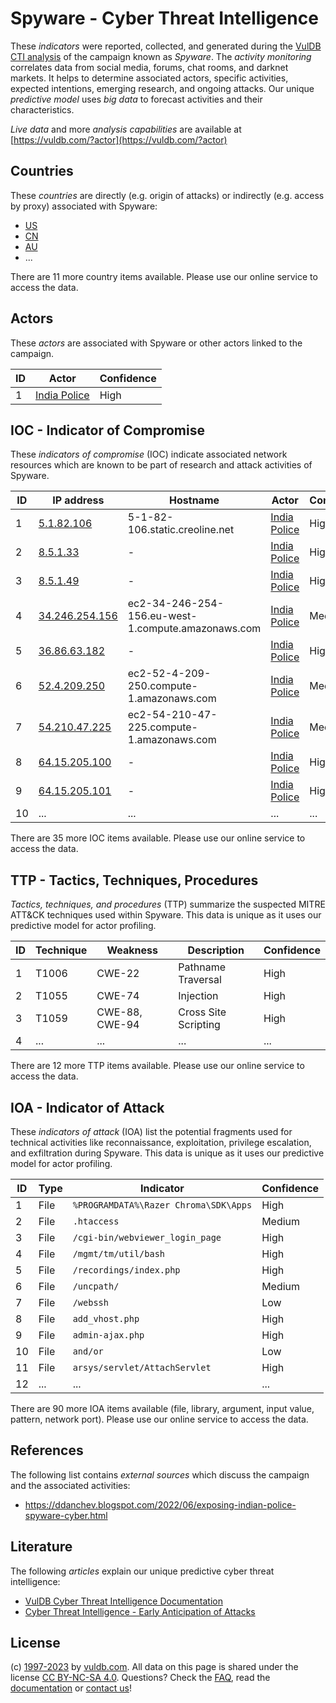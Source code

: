 # Spyware - Cyber Threat Intelligence

These _indicators_ were reported, collected, and generated during the [VulDB CTI analysis](https://vuldb.com/?kb.cti) of the campaign known as _Spyware_. The _activity monitoring_ correlates data from social media, forums, chat rooms, and darknet markets. It helps to determine associated actors, specific activities, expected intentions, emerging research, and ongoing attacks. Our unique _predictive model_ uses _big data_ to forecast activities and their characteristics.

_Live data_ and more _analysis capabilities_ are available at [https://vuldb.com/?actor](https://vuldb.com/?actor)

## Countries

These _countries_ are directly (e.g. origin of attacks) or indirectly (e.g. access by proxy) associated with Spyware:

* [US](https://vuldb.com/?country.us)
* [CN](https://vuldb.com/?country.cn)
* [AU](https://vuldb.com/?country.au)
* ...

There are 11 more country items available. Please use our online service to access the data.

## Actors

These _actors_ are associated with Spyware or other actors linked to the campaign.

ID | Actor | Confidence
-- | ----- | ----------
1 | [India Police](https://vuldb.com/?actor.india_police) | High

## IOC - Indicator of Compromise

These _indicators of compromise_ (IOC) indicate associated network resources which are known to be part of research and attack activities of Spyware.

ID | IP address | Hostname | Actor | Confidence
-- | ---------- | -------- | ----- | ----------
1 | [5.1.82.106](https://vuldb.com/?ip.5.1.82.106) | 5-1-82-106.static.creoline.net | [India Police](https://vuldb.com/?actor.india_police) | High
2 | [8.5.1.33](https://vuldb.com/?ip.8.5.1.33) | - | [India Police](https://vuldb.com/?actor.india_police) | High
3 | [8.5.1.49](https://vuldb.com/?ip.8.5.1.49) | - | [India Police](https://vuldb.com/?actor.india_police) | High
4 | [34.246.254.156](https://vuldb.com/?ip.34.246.254.156) | ec2-34-246-254-156.eu-west-1.compute.amazonaws.com | [India Police](https://vuldb.com/?actor.india_police) | Medium
5 | [36.86.63.182](https://vuldb.com/?ip.36.86.63.182) | - | [India Police](https://vuldb.com/?actor.india_police) | High
6 | [52.4.209.250](https://vuldb.com/?ip.52.4.209.250) | ec2-52-4-209-250.compute-1.amazonaws.com | [India Police](https://vuldb.com/?actor.india_police) | Medium
7 | [54.210.47.225](https://vuldb.com/?ip.54.210.47.225) | ec2-54-210-47-225.compute-1.amazonaws.com | [India Police](https://vuldb.com/?actor.india_police) | Medium
8 | [64.15.205.100](https://vuldb.com/?ip.64.15.205.100) | - | [India Police](https://vuldb.com/?actor.india_police) | High
9 | [64.15.205.101](https://vuldb.com/?ip.64.15.205.101) | - | [India Police](https://vuldb.com/?actor.india_police) | High
10 | ... | ... | ... | ...

There are 35 more IOC items available. Please use our online service to access the data.

## TTP - Tactics, Techniques, Procedures

_Tactics, techniques, and procedures_ (TTP) summarize the suspected MITRE ATT&CK techniques used within Spyware. This data is unique as it uses our predictive model for actor profiling.

ID | Technique | Weakness | Description | Confidence
-- | --------- | -------- | ----------- | ----------
1 | T1006 | CWE-22 | Pathname Traversal | High
2 | T1055 | CWE-74 | Injection | High
3 | T1059 | CWE-88, CWE-94 | Cross Site Scripting | High
4 | ... | ... | ... | ...

There are 12 more TTP items available. Please use our online service to access the data.

## IOA - Indicator of Attack

These _indicators of attack_ (IOA) list the potential fragments used for technical activities like reconnaissance, exploitation, privilege escalation, and exfiltration during Spyware. This data is unique as it uses our predictive model for actor profiling.

ID | Type | Indicator | Confidence
-- | ---- | --------- | ----------
1 | File | `%PROGRAMDATA%\Razer Chroma\SDK\Apps` | High
2 | File | `.htaccess` | Medium
3 | File | `/cgi-bin/webviewer_login_page` | High
4 | File | `/mgmt/tm/util/bash` | High
5 | File | `/recordings/index.php` | High
6 | File | `/uncpath/` | Medium
7 | File | `/webssh` | Low
8 | File | `add_vhost.php` | High
9 | File | `admin-ajax.php` | High
10 | File | `and/or` | Low
11 | File | `arsys/servlet/AttachServlet` | High
12 | ... | ... | ...

There are 90 more IOA items available (file, library, argument, input value, pattern, network port). Please use our online service to access the data.

## References

The following list contains _external sources_ which discuss the campaign and the associated activities:

* https://ddanchev.blogspot.com/2022/06/exposing-indian-police-spyware-cyber.html

## Literature

The following _articles_ explain our unique predictive cyber threat intelligence:

* [VulDB Cyber Threat Intelligence Documentation](https://vuldb.com/?kb.cti)
* [Cyber Threat Intelligence - Early Anticipation of Attacks](https://www.scip.ch/en/?labs.20201022)

## License

(c) [1997-2023](https://vuldb.com/?kb.changelog) by [vuldb.com](https://vuldb.com/?kb.about). All data on this page is shared under the license [CC BY-NC-SA 4.0](https://creativecommons.org/licenses/by-nc-sa/4.0/). Questions? Check the [FAQ](https://vuldb.com/?kb.faq), read the [documentation](https://vuldb.com/?kb) or [contact us](https://vuldb.com/?contact)!

